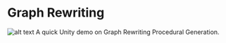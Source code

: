 # Graph Rewriting
![alt text](https://i.imgur.com/79dikFA.png)
A quick Unity demo on Graph Rewriting Procedural Generation.
